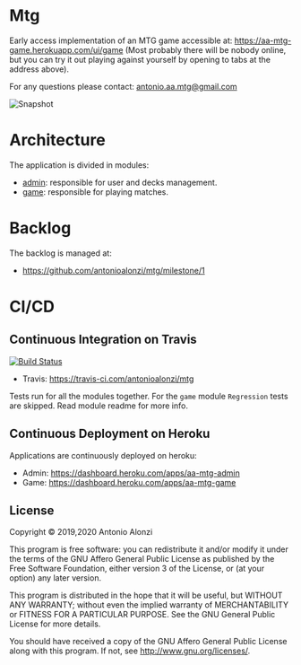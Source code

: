 # Mtg

Early access implementation of an MTG game accessible at: https://aa-mtg-game.herokuapp.com/ui/game
(Most probably there will be nobody online, but you can try it out playing against yourself by opening to tabs at the address above).

For any questions please contact: antonio.aa.mtg@gmail.com

![Snapshot](README_SNAPSHOT.png)



# Architecture

The application is divided in modules:
 - [admin](admin/README.md): responsible for user and decks management.
 - [game](game/README.md): responsible for playing matches.



# Backlog

The backlog is managed at:
 - https://github.com/antonioalonzi/mtg/milestone/1


# CI/CD

## Continuous Integration on Travis

[![Build Status](https://travis-ci.com/antonioalonzi/mtg.svg?branch=master)](https://travis-ci.com/antonioalonzi/mtg)

 - Travis: https://travis-ci.com/antonioalonzi/mtg

Tests run for all the modules together.
For the `game` module `Regression` tests are skipped. Read module readme for more info.

## Continuous Deployment on Heroku

Applications are continuously deployed on heroku:
 - Admin: https://dashboard.heroku.com/apps/aa-mtg-admin
 - Game: https://dashboard.heroku.com/apps/aa-mtg-game


 ## License

 Copyright © 2019,2020 Antonio Alonzi

 This program is free software: you can redistribute it and/or modify
 it under the terms of the GNU Affero General Public License as published by
 the Free Software Foundation, either version 3 of the License, or
 (at your option) any later version.

 This program is distributed in the hope that it will be useful,
 but WITHOUT ANY WARRANTY; without even the implied warranty of
 MERCHANTABILITY or FITNESS FOR A PARTICULAR PURPOSE. See the
 GNU General Public License for more details.

 You should have received a copy of the GNU Affero General Public License
 along with this program. If not, see <http://www.gnu.org/licenses/>.
